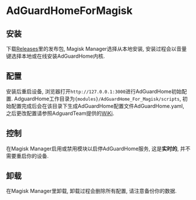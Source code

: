 # AdGuardHomeForMagisk

## 安装
下载[Releases](https://github.com/CHIZI-0618/AdGuardHomeForMagisk/releases)里的发布包, Magisk Manager选择从本地安装, 安装过程会以音量键选择本地或在线安装AdGuardHome内核.

## 配置

安装后重启设备, 浏览器打开`http://127.0.0.1:3000`进行AdGuardHome初始配置. 
AdguardHome工作目录为`{modules}/AdGuardHome_For_Magisk/scripts`, 初始配置完成后会在该目录下生成AdGuardHome配置文件AdGuardHome.yaml, 之后更改配置请参照AdguardTeam提供的[WiKi](https://github.com/AdguardTeam/AdGuardHome/wiki/Configuration#configuration-file).

## 控制

在Magisk Manager启用或禁用模块以启停AdGuardHome服务, 这是**实时的**, 并不需要重启你的设备.

## 卸载

在Magisk Manager里卸载, 卸载过程会删除所有配置, 请注意备份你的数据.
